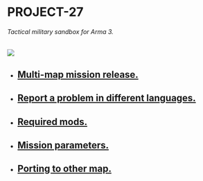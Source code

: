 # PROJECT-27
######  Tactical military sandbox for Arma 3.
![](https://user-images.githubusercontent.com/52146881/80494338-ebfe2080-89a9-11ea-95f3-9451a8b7c92d.png)
* ## [Multi-map mission release.](https://github.com/eugene27r/PROJECT-27/releases)
* ## [Report a problem in different languages.](https://github.com/eugene27r/PROJECT-27/issues)
* ## [Required mods.](https://github.com/eugene27r/PROJECT-27/wiki/Required-mods.)
* ## [Mission parameters.](https://github.com/eugene27r/PROJECT-27/wiki/Mission-parameters.)
* ## [Porting to other map.](https://github.com/eugene27r/PROJECT-27/wiki/Porting-to-other-map.)
